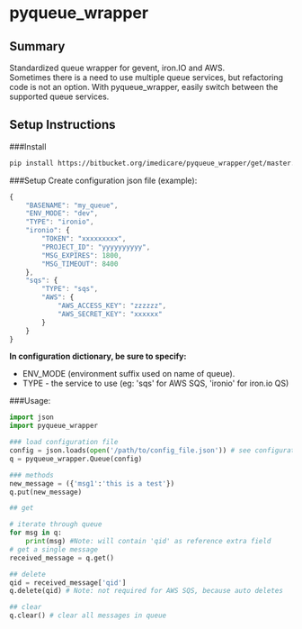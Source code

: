 # pyqueue_wrapper

## Summary
Standardized queue wrapper for gevent, iron.IO and AWS.  
Sometimes there is a need to use multiple queue services, but refactoring code is not an option.
With pyqueue_wrapper, easily switch between the supported queue services.

## Setup Instructions
###Install
```bash
pip install https://bitbucket.org/imedicare/pyqueue_wrapper/get/master.zip
```

###Setup
Create configuration json file (example):
```javascript
{
    "BASENAME": "my_queue",
    "ENV_MODE": "dev",
    "TYPE": "ironio",
    "ironio": {
        "TOKEN": "xxxxxxxxx",
        "PROJECT_ID": "yyyyyyyyyy",
        "MSG_EXPIRES": 1800,
        "MSG_TIMEOUT": 8400
    },
    "sqs": {
        "TYPE": "sqs",
        "AWS": {
            "AWS_ACCESS_KEY": "zzzzzz",
            "AWS_SECRET_KEY": "xxxxxx"
        }
    }
}
```
**In configuration dictionary, be sure to specify:**
* ENV_MODE (environment suffix used on name of queue).
* TYPE - the service to use (eg: 'sqs' for AWS SQS, 'ironio' for iron.io QS)

###Usage:
```python
import json
import pyqueue_wrapper

### load configuration file
config = json.loads(open('/path/to/config_file.json')) # see configuration example above
q = pyqueue_wrapper.Queue(config)

### methods
new_message = ({'msg1':'this is a test'})
q.put(new_message)

## get

# iterate through queue
for msg in q:
    print(msg) #Note: will contain 'qid' as reference extra field
# get a single message
received_message = q.get()

## delete
qid = received_message['qid']
q.delete(qid) # Note: not required for AWS SQS, because auto deletes

## clear
q.clear() # clear all messages in queue
```

